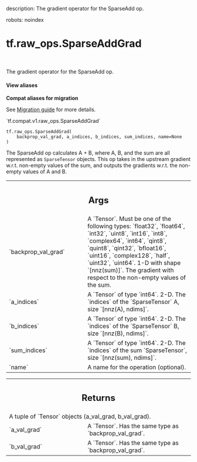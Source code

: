 description: The gradient operator for the SparseAdd op.

robots: noindex

# tf.raw_ops.SparseAddGrad

<!-- Insert buttons and diff -->

<table class="tfo-notebook-buttons tfo-api nocontent" align="left">

</table>



The gradient operator for the SparseAdd op.

<section class="expandable">
  <h4 class="showalways">View aliases</h4>
  <p>
<b>Compat aliases for migration</b>
<p>See
<a href="https://www.tensorflow.org/guide/migrate">Migration guide</a> for
more details.</p>
<p>`tf.compat.v1.raw_ops.SparseAddGrad`</p>
</p>
</section>

<pre class="devsite-click-to-copy prettyprint lang-py tfo-signature-link">
<code>tf.raw_ops.SparseAddGrad(
    backprop_val_grad, a_indices, b_indices, sum_indices, name=None
)
</code></pre>



<!-- Placeholder for "Used in" -->

The SparseAdd op calculates A + B, where A, B, and the sum are all represented
as `SparseTensor` objects.  This op takes in the upstream gradient w.r.t.
non-empty values of the sum, and outputs the gradients w.r.t. the non-empty
values of A and B.

<!-- Tabular view -->
 <table class="responsive fixed orange">
<colgroup><col width="214px"><col></colgroup>
<tr><th colspan="2"><h2 class="add-link">Args</h2></th></tr>

<tr>
<td>
`backprop_val_grad`
</td>
<td>
A `Tensor`. Must be one of the following types: `float32`, `float64`, `int32`, `uint8`, `int16`, `int8`, `complex64`, `int64`, `qint8`, `quint8`, `qint32`, `bfloat16`, `uint16`, `complex128`, `half`, `uint32`, `uint64`.
1-D with shape `[nnz(sum)]`.  The gradient with respect to
the non-empty values of the sum.
</td>
</tr><tr>
<td>
`a_indices`
</td>
<td>
A `Tensor` of type `int64`.
2-D.  The `indices` of the `SparseTensor` A, size `[nnz(A), ndims]`.
</td>
</tr><tr>
<td>
`b_indices`
</td>
<td>
A `Tensor` of type `int64`.
2-D.  The `indices` of the `SparseTensor` B, size `[nnz(B), ndims]`.
</td>
</tr><tr>
<td>
`sum_indices`
</td>
<td>
A `Tensor` of type `int64`.
2-D.  The `indices` of the sum `SparseTensor`, size
`[nnz(sum), ndims]`.
</td>
</tr><tr>
<td>
`name`
</td>
<td>
A name for the operation (optional).
</td>
</tr>
</table>



<!-- Tabular view -->
 <table class="responsive fixed orange">
<colgroup><col width="214px"><col></colgroup>
<tr><th colspan="2"><h2 class="add-link">Returns</h2></th></tr>
<tr class="alt">
<td colspan="2">
A tuple of `Tensor` objects (a_val_grad, b_val_grad).
</td>
</tr>
<tr>
<td>
`a_val_grad`
</td>
<td>
A `Tensor`. Has the same type as `backprop_val_grad`.
</td>
</tr><tr>
<td>
`b_val_grad`
</td>
<td>
A `Tensor`. Has the same type as `backprop_val_grad`.
</td>
</tr>
</table>

